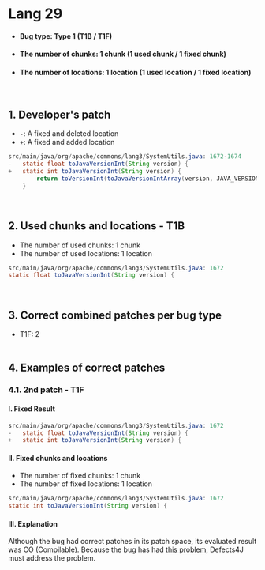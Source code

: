 # Lang 29
* <h4>Bug type: Type 1 (T1B / T1F)</h4>
* <h4>The number of chunks: 1 chunk (1 used chunk / 1 fixed chunk)</h4>
* <h4>The number of locations: 1 location (1 used location / 1 fixed location)</h4>
<br>

## 1. Developer's patch
* `-`: A fixed and deleted location
* `+`: A fixed and added location
```java
src/main/java/org/apache/commons/lang3/SystemUtils.java: 1672-1674
-   static float toJavaVersionInt(String version) {
+   static int toJavaVersionInt(String version) {
        return toVersionInt(toJavaVersionIntArray(version, JAVA_VERSION_TRIM_SIZE));
    }
```
<br>

## 2. Used chunks and locations - T1B
* The number of used chunks: 1 chunk
* The number of used locations: 1 location
```java
src/main/java/org/apache/commons/lang3/SystemUtils.java: 1672
static float toJavaVersionInt(String version) {
```
<br>

## 3. Correct combined patches per bug type
* T1F: 2
<br><br>

## 4. Examples of correct patches
### 4.1. 2nd patch - T1F
#### I. Fixed Result
```java
src/main/java/org/apache/commons/lang3/SystemUtils.java: 1672
-   static float toJavaVersionInt(String version) {
+   static int toJavaVersionInt(String version) {
```

#### II. Fixed chunks and locations
* The number of fixed chunks: 1 chunk
* The number of fixed locations: 1 location
```java
src/main/java/org/apache/commons/lang3/SystemUtils.java: 1672
static int toJavaVersionInt(String version) {
```

#### III. Explanation
Although the bug had correct patches in its patch space, its evaluated result was CO (Compilable). Because the bug has had [this problem](https://github.com/rjust/defects4j/issues/481), Defects4J must address the problem.
<br><br>